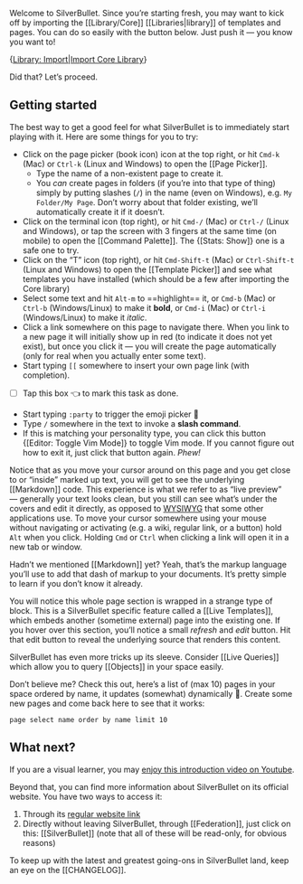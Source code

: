 Welcome to SilverBullet. Since you’re starting fresh, you may want to kick off by importing the [[Library/Core]] [[Libraries|library]] of templates and pages. You can do so easily with the button below. Just push it — you know you want to!

{[Library: Import|Import Core Library]("!silverbullet.md/Library/Core/")}

Did that? Let’s proceed.

## Getting started
The best way to get a good feel for what SilverBullet is to immediately start playing with it. Here are some things for you to try:

* Click on the page picker (book icon) icon at the top right, or hit `Cmd-k` (Mac) or `Ctrl-k` (Linux and Windows) to open the [[Page Picker]].
  * Type the name of a non-existent page to create it.
  * You _can_ create pages in folders (if you’re into that type of thing) simply by putting slashes (`/`) in the name (even on Windows), e.g. `My Folder/My Page`. Don’t worry about that folder existing, we’ll automatically create it if it doesn’t.
* Click on the terminal icon (top right), or hit `Cmd-/` (Mac) or `Ctrl-/` (Linux and Windows), or tap the screen with 3 fingers at the same time (on mobile) to open the [[Command Palette]]. The {[Stats: Show]} one is a safe one to try.
* Click on the “T” icon (top right), or hit `Cmd-Shift-t` (Mac) or `Ctrl-Shift-t` (Linux and Windows) to open the [[Template Picker]] and see what templates you have installed (which should be a few after importing the Core library)
* Select some text and hit `Alt-m` to ==highlight== it, or `Cmd-b` (Mac) or `Ctrl-b` (Windows/Linux) to make it **bold**, or `Cmd-i` (Mac) or `Ctrl-i` (Windows/Linux) to make it _italic_.
* Click a link somewhere on this page to navigate there. When you link to a new page it will initially show up in red (to indicate it does not yet exist), but once you click it — you will create the page automatically (only for real when you actually enter some text).
* Start typing `[[` somewhere to insert your own page link (with completion).
* [ ] Tap this box 👈 to mark this task as done.
* Start typing `:party` to trigger the emoji picker 🎉
* Type `/` somewhere in the text to invoke a **slash command**.
* If this is matching your personality type, you can click this button {[Editor: Toggle Vim Mode]} to toggle Vim mode. If you cannot figure out how to exit it, just click that button again. _Phew!_

Notice that as you move your cursor around on this page and you get close to or “inside” marked up text, you will get to see the underlying [[Markdown]] code. This experience is what we refer to as “live preview” — generally your text looks clean, but you still can see what’s under the covers and edit it directly, as opposed to [WYSIWYG](https://en.wikipedia.org/wiki/WYSIWYG) that some other applications use. To move your cursor somewhere using your mouse without navigating or activating (e.g. a wiki, regular link, or a button) hold `Alt` when you click. Holding `Cmd` or `Ctrl` when clicking a link will open it in a new tab or window.

Hadn’t we mentioned [[Markdown]] yet? Yeah, that’s the markup language you’ll use to add that dash of markup to your documents. It’s pretty simple to learn if you don’t know it already.

You will notice this whole page section is wrapped in a strange type of block. This is a SilverBullet specific feature called a [[Live Templates]], which embeds another (sometime external) page into the existing one. If you hover over this section, you’ll notice a small _refresh_ and _edit_ button. Hit that edit button to reveal the underlying source that renders this content.

SilverBullet has even more tricks up its sleeve. Consider [[Live Queries]] which allow you to query [[Objects]] in your space easily.

Don’t believe me? Check this out, here’s a list of (max 10) pages in your space ordered by name, it updates (somewhat) dynamically 🤯. Create some new pages and come back here to see that it works:

```query
page select name order by name limit 10 
```

## What next?
If you are a visual learner, you may [enjoy this introduction video on Youtube](https://youtu.be/VemS-cqAD5k).

Beyond that, you can find more information about SilverBullet on its official website. You have two ways to access it:

1. Through its [regular website link](https://silverbullet.md/)
2. Directly without leaving SilverBullet, through [[Federation]], just click on this: [[SilverBullet]] (note that all of these will be read-only, for obvious reasons)

To keep up with the latest and greatest going-ons in SilverBullet land, keep an eye on the [[CHANGELOG]].